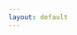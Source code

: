 ```yaml
---
layout: default
---
```


<div class="landing-container">
<div class="general-landing">
<div class="d-flex">


</div>
</div>
</div>
